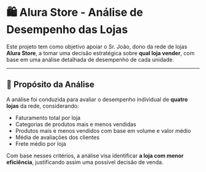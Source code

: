 # 🛍️ Alura Store - Análise de Desempenho das Lojas

Este projeto tem como objetivo apoiar o Sr. João, dono da rede de lojas **Alura Store**, a tomar uma decisão estratégica sobre **qual loja vender**, com base em uma análise detalhada de desempenho de cada unidade.

---

## 🎯 Propósito da Análise

A análise foi conduzida para avaliar o desempenho individual de **quatro lojas** da rede, considerando:

- Faturamento total por loja
- Categorias de produtos mais e menos vendidas
- Produtos mais e menos vendidos com base em volume e valor médio
- Média de avaliações dos clientes
- Frete médio por loja

Com base nesses critérios, a análise visa identificar **a loja com menor eficiência**, justificando assim uma possível decisão de venda.
